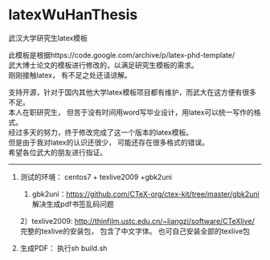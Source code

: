 # latexWuHanThesis

武汉大学研究生latex模板

此模板是根据https://code.google.com/archive/p/latex-phd-template/  
武大博士论文的模板进行修改的，以满足研究生模板的需求。  
刚刚接触latex， 有不足之处还请谅解。  


支持开源，针对于国内其他大学latex模板项目都有维护，而武大在这方便有很多不足。  
本人在职研究生， 但苦于没有时间用word写毕业设计，用latex可以统一写作的格式。   
经过多天的努力，终于修改完成了这一个版本的latex模板。  
但是由于我对latex的认识还很少， 可能还存在很多格式的错误。  
希望各位武大的朋友进行指证。  



----------
1. 测试的环境：
    centos7 + texlive2009 +gbk2uni  

	1) gbk2uni：https://github.com/CTeX-org/ctex-kit/tree/master/gbk2uni  
	   解决生成pdf书签乱码问题  

	2）texlive2009: http://thinfilm.ustc.edu.cn/~liangzi/software/CTeXlive/  
       完整的texlive的安装包， 包含了中文字体。 也可自己安装全部的texlive包  



2. 生成PDF：
    执行sh build.sh
